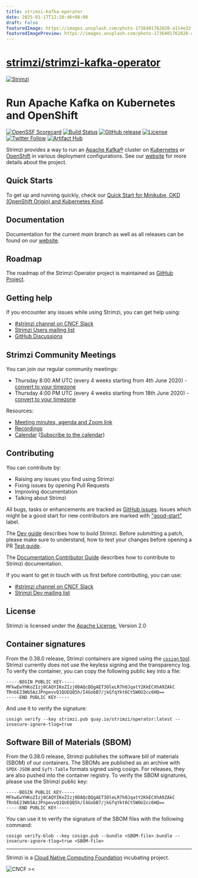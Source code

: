 ```yaml
---
title: strimzi-kafka-operator
date: 2025-01-17T12:20:46+08:00
draft: False
featuredImage: https://images.unsplash.com/photo-1736401762820-a114e32f0072?ixid=M3w0NjAwMjJ8MHwxfHJhbmRvbXx8fHx8fHx8fDE3MzcwODc1NTJ8&ixlib=rb-4.0.3
featuredImagePreview: https://images.unsplash.com/photo-1736401762820-a114e32f0072?ixid=M3w0NjAwMjJ8MHwxfHJhbmRvbXx8fHx8fHx8fDE3MzcwODc1NTJ8&ixlib=rb-4.0.3
---
```


# [strimzi/strimzi-kafka-operator](https://github.com/strimzi/strimzi-kafka-operator)

[![Strimzi](./documentation/logo/strimzi.png)](https://strimzi.io/)

# Run Apache Kafka on Kubernetes and OpenShift

[![OpenSSF Scorecard](https://api.scorecard.dev/projects/github.com/strimzi/strimzi-kafka-operator/badge)](https://scorecard.dev/viewer/?uri=github.com/strimzi/strimzi-kafka-operator)
[![Build Status](https://dev.azure.com/cncf/strimzi/_apis/build/status/build?branchName=main)](https://dev.azure.com/cncf/strimzi/_build/latest?definitionId=16&branchName=main)
[![GitHub release](https://img.shields.io/github/release/strimzi/strimzi-kafka-operator.svg)](https://github.com/strimzi/strimzi-kafka-operator/releases/latest)
[![License](https://img.shields.io/badge/license-Apache--2.0-blue.svg)](http://www.apache.org/licenses/LICENSE-2.0)
[![Twitter Follow](https://img.shields.io/twitter/follow/strimziio?style=social)](https://twitter.com/strimziio)
[![Artifact Hub](https://img.shields.io/endpoint?url=https://artifacthub.io/badge/repository/strimzi-kafka-operator)](https://artifacthub.io/packages/search?repo=strimzi-kafka-operator)

Strimzi provides a way to run an [Apache Kafka®][kafka] cluster on 
[Kubernetes][k8s] or [OpenShift][os] in various deployment configurations.
See our [website][strimzi] for more details about the project.

## Quick Starts

To get up and running quickly, check our [Quick Start for Minikube, OKD (OpenShift Origin) and Kubernetes Kind](https://strimzi.io/quickstarts/). 

## Documentation

Documentation for the current _main_ branch as well as all releases can be found on our [website][strimzi].

## Roadmap

The roadmap of the Strimzi Operator project is maintained as [GitHub Project](https://github.com/orgs/strimzi/projects/4).

## Getting help

If you encounter any issues while using Strimzi, you can get help using:

- [#strimzi channel on CNCF Slack](https://slack.cncf.io/)
- [Strimzi Users mailing list](https://lists.cncf.io/g/cncf-strimzi-users/topics)
- [GitHub Discussions](https://github.com/strimzi/strimzi-kafka-operator/discussions)

## Strimzi Community Meetings

You can join our regular community meetings:
* Thursday 8:00 AM UTC (every 4 weeks starting from 4th June 2020) - [convert to your timezone](https://www.thetimezoneconverter.com/?t=8%3A00&tz=UTC)
* Thursday 4:00 PM UTC (every 4 weeks starting from 18th June 2020) - [convert to your timezone](https://www.thetimezoneconverter.com/?t=16%3A00&tz=UTC)

Resources:
* [Meeting minutes, agenda and Zoom link](https://docs.google.com/document/d/1V1lMeMwn6d2x1LKxyydhjo2c_IFANveelLD880A6bYc/edit#heading=h.vgkvn1hr5uor)
* [Recordings](https://youtube.com/playlist?list=PLpI4X8PMthYfONZopcRd4X_stq1C14Rtn)
* [Calendar](https://calendar.google.com/calendar/embed?src=c_m9pusj5ce1b4hr8c92hsq50i00%40group.calendar.google.com) ([Subscribe to the calendar](https://calendar.google.com/calendar/u/0?cid=Y19tOXB1c2o1Y2UxYjRocjhjOTJoc3E1MGkwMEBncm91cC5jYWxlbmRhci5nb29nbGUuY29t))

## Contributing

You can contribute by:
- Raising any issues you find using Strimzi
- Fixing issues by opening Pull Requests
- Improving documentation
- Talking about Strimzi

All bugs, tasks or enhancements are tracked as [GitHub issues](https://github.com/strimzi/strimzi-kafka-operator/issues). Issues which 
might be a good start for new contributors are marked with ["good-start"](https://github.com/strimzi/strimzi-kafka-operator/labels/good-start)
label.

The [Dev guide](https://github.com/strimzi/strimzi-kafka-operator/blob/main/development-docs/DEV_GUIDE.md) describes how to build Strimzi.
Before submitting a patch, please make sure to understand, how to test your changes before opening a PR [Test guide](https://github.com/strimzi/strimzi-kafka-operator/blob/main/development-docs/TESTING.md).

The [Documentation Contributor Guide](https://strimzi.io/contributing/guide/) describes how to contribute to Strimzi documentation.

If you want to get in touch with us first before contributing, you can use:

- [#strimzi channel on CNCF Slack](https://slack.cncf.io/)
- [Strimzi Dev mailing list](https://lists.cncf.io/g/cncf-strimzi-dev/topics)

## License
Strimzi is licensed under the [Apache License](./LICENSE), Version 2.0

## Container signatures

From the 0.38.0 release, Strimzi containers are signed using the [`cosign` tool](https://github.com/sigstore/cosign).
Strimzi currently does not use the keyless signing and the transparency log.
To verify the container, you can copy the following public key into a file:

```
-----BEGIN PUBLIC KEY-----
MFkwEwYHKoZIzj0CAQYIKoZIzj0DAQcDQgAET3OleLR7h0JqatY2KkECXhA9ZAkC
TRnbE23Wb5AzJPnpevvQ1QUEQQ5h/I4GobB7/jkGfqYkt6Ct5WOU2cc6HQ==
-----END PUBLIC KEY-----
```

And use it to verify the signature:

```
cosign verify --key strimzi.pub quay.io/strimzi/operator:latest --insecure-ignore-tlog=true
```

## Software Bill of Materials (SBOM)

From the 0.38.0 release, Strimzi publishes the software bill of materials (SBOM) of our containers.
The SBOMs are published as an archive with `SPDX-JSON` and `Syft-Table` formats signed using cosign.
For releases, they are also pushed into the container registry.
To verify the SBOM signatures, please use the Strimzi public key:

```
-----BEGIN PUBLIC KEY-----
MFkwEwYHKoZIzj0CAQYIKoZIzj0DAQcDQgAET3OleLR7h0JqatY2KkECXhA9ZAkC
TRnbE23Wb5AzJPnpevvQ1QUEQQ5h/I4GobB7/jkGfqYkt6Ct5WOU2cc6HQ==
-----END PUBLIC KEY-----
```

You can use it to verify the signature of the SBOM files with the following command:

```
cosign verify-blob --key cosign.pub --bundle <SBOM-file>.bundle --insecure-ignore-tlog=true <SBOM-file>
```

---

Strimzi is a <a href="http://cncf.io">Cloud Native Computing Foundation</a> incubating project.

![CNCF ><](./documentation/logo/cncf-color.png)

[strimzi]: https://strimzi.io "Strimzi"
[kafka]: https://kafka.apache.org "Apache Kafka"
[k8s]: https://kubernetes.io/ "Kubernetes"
[os]: https://www.openshift.com/ "OpenShift"
